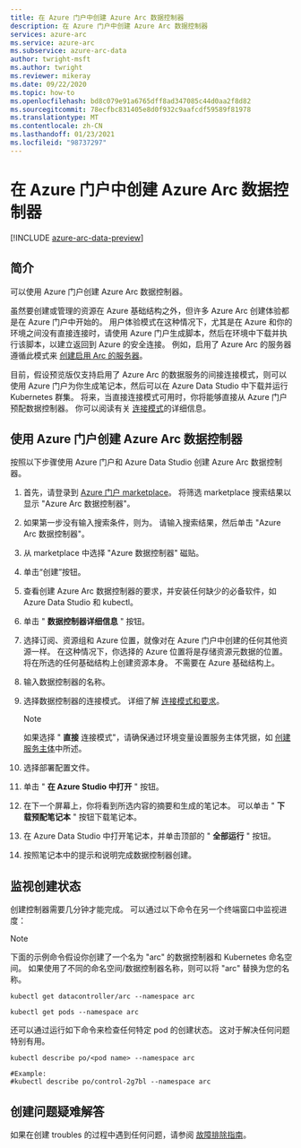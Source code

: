 ```yaml
---
title: 在 Azure 门户中创建 Azure Arc 数据控制器
description: 在 Azure 门户中创建 Azure Arc 数据控制器
services: azure-arc
ms.service: azure-arc
ms.subservice: azure-arc-data
author: twright-msft
ms.author: twright
ms.reviewer: mikeray
ms.date: 09/22/2020
ms.topic: how-to
ms.openlocfilehash: bd8c079e91a6765dff8ad347085c44d0aa2f8d82
ms.sourcegitcommit: 78ecfbc831405e8d0f932c9aafcdf59589f81978
ms.translationtype: MT
ms.contentlocale: zh-CN
ms.lasthandoff: 01/23/2021
ms.locfileid: "98737297"
---
```

# <a name="create-an-azure-arc-data-controller-in-the-azure-portal"></a>在 Azure 门户中创建 Azure Arc 数据控制器

[!INCLUDE [azure-arc-data-preview](../../../includes/azure-arc-data-preview.md)]

## <a name="introduction"></a>简介

可以使用 Azure 门户创建 Azure Arc 数据控制器。

虽然要创建或管理的资源在 Azure 基础结构之外，但许多 Azure Arc 创建体验都是在 Azure 门户中开始的。 用户体验模式在这种情况下，尤其是在 Azure 和你的环境之间没有直接连接时，请使用 Azure 门户生成脚本，然后在环境中下载并执行该脚本，以建立返回到 Azure 的安全连接。 例如，启用了 Azure Arc 的服务器遵循此模式来 [创建启用 Arc 的服务器](../servers/onboard-portal.md)。

目前，假设预览版仅支持启用了 Azure Arc 的数据服务的间接连接模式，则可以使用 Azure 门户为你生成笔记本，然后可以在 Azure Data Studio 中下载并运行 Kubernetes 群集。 将来，当直接连接模式可用时，你将能够直接从 Azure 门户预配数据控制器。 你可以阅读有关 [连接模式](connectivity.md)的详细信息。

## <a name="use-the-azure-portal-to-create-an-azure-arc-data-controller"></a>使用 Azure 门户创建 Azure Arc 数据控制器

按照以下步骤使用 Azure 门户和 Azure Data Studio 创建 Azure Arc 数据控制器。

1. 首先，请登录到 [Azure 门户 marketplace](https://ms.portal.azure.com/#blade/Microsoft_Azure_Marketplace/MarketplaceOffersBlade/selectedMenuItemId/home/searchQuery/azure%20arc%20data%20controller)。  将筛选 marketplace 搜索结果以显示 "Azure Arc 数据控制器"。
2. 如果第一步没有输入搜索条件，则为。 请输入搜索结果，然后单击 "Azure Arc 数据控制器"。
3. 从 marketplace 中选择 "Azure 数据控制器" 磁贴。
4. 单击“创建”按钮。
5. 查看创建 Azure Arc 数据控制器的要求，并安装任何缺少的必备软件，如 Azure Data Studio 和 kubectl。
6. 单击 " **数据控制器详细信息** " 按钮。
7. 选择订阅、资源组和 Azure 位置，就像对在 Azure 门户中创建的任何其他资源一样。 在这种情况下，你选择的 Azure 位置将是存储资源元数据的位置。  将在所选的任何基础结构上创建资源本身。 不需要在 Azure 基础结构上。
8. 输入数据控制器的名称。
9. 选择数据控制器的连接模式。 详细了解 [连接模式和要求](./connectivity.md)。 

   > [!NOTE] 
   > 如果选择 " **直接** 连接模式"，请确保通过环境变量设置服务主体凭据，如 [创建服务主体](upload-metrics-and-logs-to-azure-monitor.md#create-service-principal)中所述。 

1. 选择部署配置文件。
1. 单击 " **在 Azure Studio 中打开** " 按钮。
1. 在下一个屏幕上，你将看到所选内容的摘要和生成的笔记本。  可以单击 " **下载预配笔记本** " 按钮下载笔记本。
1. 在 Azure Data Studio 中打开笔记本，并单击顶部的 " **全部运行** " 按钮。
1. 按照笔记本中的提示和说明完成数据控制器创建。

## <a name="monitoring-the-creation-status"></a>监视创建状态

创建控制器需要几分钟才能完成。 可以通过以下命令在另一个终端窗口中监视进度：

> [!NOTE]
>  下面的示例命令假设你创建了一个名为 "arc" 的数据控制器和 Kubernetes 命名空间。  如果使用了不同的命名空间/数据控制器名称，则可以将 "arc" 替换为您的名称。

```console
kubectl get datacontroller/arc --namespace arc
```

```console
kubectl get pods --namespace arc
```

还可以通过运行如下命令来检查任何特定 pod 的创建状态。  这对于解决任何问题特别有用。

```console
kubectl describe po/<pod name> --namespace arc

#Example:
#kubectl describe po/control-2g7bl --namespace arc
```

## <a name="troubleshooting-creation-problems"></a>创建问题疑难解答

如果在创建 troubles 的过程中遇到任何问题，请参阅 [故障排除指南](troubleshoot-guide.md)。